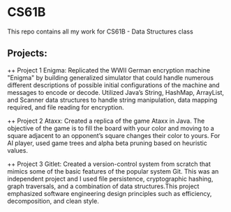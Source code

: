 # CS61B
This repo contains all my work for CS61B - Data Structures class
## Projects:

++ Project 1 Enigma: 
Replicated the WWII German encryption machine "Enigma" by building generalized simulator that could handle numerous different descriptions of possible initial configurations of the machine and messages to encode or decode. Utilized Java’s String, HashMap, ArrayList, and Scanner data structures to handle string manipulation, data mapping required, and file reading for encryption.

++ Project 2 Ataxx: 
Created a replica of the game Ataxx in Java. The objective of the game is to fill the board with your color and moving to a square adjacent to an opponent’s square changes their color to yours. For AI player, used game trees and alpha beta pruning based on heuristic values.

++ Project 3 Gitlet:
Created a version-control system from scratch that mimics some of the basic features of the popular system Git. This was an independent project and I used file persistence, cryptographic hashing, graph traversals, and a combination of data structures.This project emphasized software engineering design principles such as efficiency, decomposition, and clean style.
